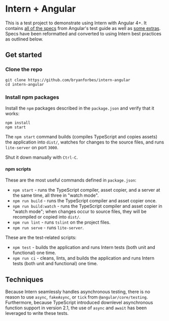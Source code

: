 # Intern + Angular

This is a test project to demonstrate using Intern with Angular 4+. It contains [all of the specs](https://angular.io/generated/live-examples/testing/app-specs.eplnkr.html) from Angular's test guide as well as [some extras](https://angular.io/generated/live-examples/testing/bag-specs.eplnkr.html). Specs have been reformatted and converted to using Intern best practices as outlined below.

## Get started

### Clone the repo

```shell
git clone https://github.com/bryanforbes/intern-angular
cd intern-angular
```

### Install npm packages

Install the `npm` packages described in the `package.json` and verify that it works:

```shell
npm install
npm start
```

The `npm start` command builds (compiles TypeScript and copies assets) the application into `dist/`, watches for changes to the source files, and runs `lite-server` on port `3000`.

Shut it down manually with `Ctrl-C`.

#### npm scripts

These are the most useful commands defined in `package.json`:

* `npm start` - runs the TypeScript compiler, asset copier, and a server at the same time, all three in "watch mode".
* `npm run build` - runs the TypeScript compiler and asset copier once.
* `npm run build:watch` - runs the TypeScript compiler and asset copier in "watch mode"; when changes occur to source files, they will be recompiled or copied into `dist/`.
* `npm run lint` - runs `tslint` on the project files.
* `npm run serve` - runs `lite-server`.

These are the test-related scripts:

* `npm test` - builds the application and runs Intern tests (both unit and functional) one time.
* `npm run ci` - cleans, lints, and builds the application and runs Intern tests (both unit and functional) one time.


## Techniques

Because Intern seamlessly handles asynchronous testing, there is no reason to use `async`, `fakeAsync`, or `tick` from `@angular/core/testing`. Furthermore, because TypeScript introduced downlevel asynchronous function support in version 2.1, the use of `async` and `await` has been leveraged to write these tests.


```
